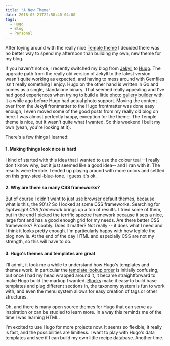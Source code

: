 ```yaml
---
title: "A New Theme"
date: 2018-05-21T22:58:40-04:00
tags:
  - Hugo
  - Blog
  - Personal
---
```


After toying around with the really nice [Temple theme](https://github.com/aos/temple) I decided there was no better way to spend my afternoon than building my own, new theme for my blog.

If you haven't notice, I recently switched my blog from [Jekyll](https://jekyllrb.com/) to [Hugo](https://gohugo.io/). The upgrade path from the really old version of Jekyll to the latest version wasn't quite working as expected, and having to mess around with Gemfiles isn't really something I enjoy. Hugo on the other hand is written in Go and comes as a single, standalone binary. That seemed really appealing and I've had good experiences when trying to build a little [photo gallery builder](https://github.com/ilikeorangutans/hugo-photo-scanner) with it a while ago before Hugo had actual photo support. Moving the content over from the Jekyll frontmatter to the Hugo frontmatter was done easy enough, I even moved some of the good posts from my really old blog on here. I was almost perfectly happy, exception for the theme. The Temple theme is nice, but it wasn't quite what I wanted. So this weekend I built my own (yeah, you're looking at it).

There's a few things I learned:

#### 1. Making things look nice is hard

I kind of started with this idea that I wanted to use the colour teal --I really don't know why, but it just seemed like a good idea-- and I ran with it. The results were terrible. I ended up playing around with more colors and settled on this gray-steel-blue-tone. I guess it's ok.

#### 2. Why are there so many CSS frameworks?

But of course I didn't want to just use browser default themes, because what is this, the 90's? So I looked at some CSS frameworks. Searching for _lightweight CSS framework_ brings up a ton of results. I tried some of them, but in the end I picked the terrific [spectre](https://picturepan2.github.io/spectre/index.html) framework because it sets a nice, large font and has a good enough grid for my needs. Are there better CSS frameworks? Probably. Does it matter? Not really -- it does what I need and I think it looks pretty enough. I'm particularly happy with how legible the blog now is. At the end of the day HTML and especially CSS are not my strength, so this will have to do.

#### 3. Hugo's themes and templates are great

I'll admit, it took me a while to understand how Hugo's templates and themes work. In particular the [template lookup order](https://gohugo.io/templates/lookup-order/) is initially confusing, but once I had my head wrapped around it, it became straightforward to make Hugo build the markup I wanted. [Blocks](https://gohugo.io/templates/base/) make it easy to build base templates and plug different sections in, the taxonomy system is fun to work with, and even the menu system allows for easy creation of tags or other structures.

Oh, and there is many open source themes for Hugo that can serve as inspiration or can be studied to learn more. In a way this reminds me of the time I was learning HTML.

I'm excited to use Hugo for more projects now. It seems so flexible, it really is fast, and the possibilities are limitless. I want to play with Hugo's data templates and see if I can build my own little recipe database. Another time.